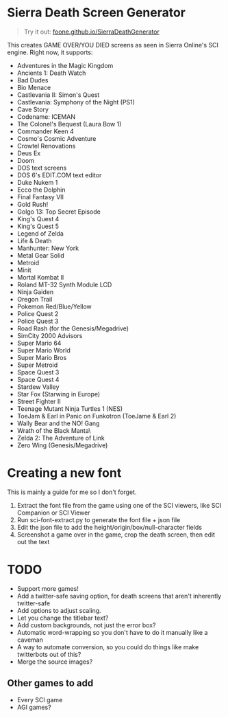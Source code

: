 Sierra Death Screen Generator
=============================

> Try it out: [foone.github.io/SierraDeathGenerator](https://foone.github.io/SierraDeathGenerator)

This creates GAME OVER/YOU DIED screens as seen in Sierra Online's SCI engine.
Right now, it supports:

* Adventures in the Magic Kingdom
* Ancients 1: Death Watch
* Bad Dudes
* Bio Menace
* Castlevania II: Simon's Quest
* Castlevania: Symphony of the Night (PS1)
* Cave Story
* Codename: ICEMAN
* The Colonel's Bequest (Laura Bow 1)
* Commander Keen 4
* Cosmo's Cosmic Adventure
* Crowtel Renovations
* Deus Ex
* Doom
* DOS text screens
* DOS 6's EDIT.COM text editor
* Duke Nukem 1
* Ecco the Dolphin
* Final Fantasy VII
* Gold Rush!
* Golgo 13: Top Secret Episode
* King's Quest 4
* King's Quest 5
* Legend of Zelda
* Life & Death
* Manhunter: New York
* Metal Gear Solid
* Metroid
* Minit
* Mortal Kombat II
* Roland MT-32 Synth Module LCD
* Ninja Gaiden
* Oregon Trail
* Pokemon Red/Blue/Yellow
* Police Quest 2
* Police Quest 3
* Road Rash (for the Genesis/Megadrive)
* SimCity 2000 Advisors
* Super Mario 64
* Super Mario World
* Super Mario Bros
* Super Metroid
* Space Quest 3
* Space Quest 4
* Stardew Valley
* Star Fox (Starwing in Europe)
* Street Fighter II
* Teenage Mutant Ninja Turtles 1 (NES)
* ToeJam & Earl in Panic on Funkotron (ToeJame & Earl 2)
* Wally Bear and the NO! Gang
* Wrath of the Black Manta\
* Zelda 2: The Adventure of Link
* Zero Wing (Genesis/Megadrive)

Creating a new font
===================

This is mainly a guide for me so I don't forget.

1. Extract the font file from the game using one of the SCI viewers, like SCI Companion or SCI Viewer
2. Run sci-font-extract.py to generate the font file + json file
3. Edit the json file to add the height/origin/box/null-character fields
4. Screenshot a game over in the game, crop the death screen, then edit out the text

TODO
====

* Support more games!
* Add a twitter-safe saving option, for death screens that aren't inherently twitter-safe
* Add options to adjust scaling.
* Let you change the titlebar text?
* Add custom backgrounds, not just the error box?
* Automatic word-wrapping so you don't have to do it manually like a caveman
* A way to automate conversion, so you could do things like make twitterbots out of this?
* Merge the source images?

Other games to add
------------------
* Every SCI game
* AGI games?

